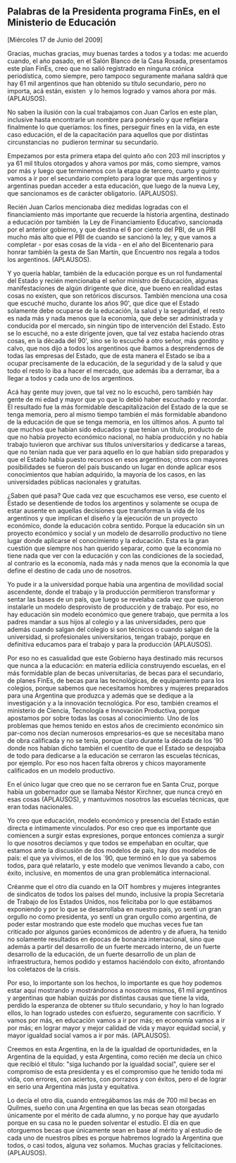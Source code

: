 Palabras de la Presidenta programa FinEs, en el Ministerio de Educación
-----------------------------------------------------------------------

[Miércoles 17 de Junio del 2009]

Gracias, muchas gracias, muy buenas tardes a todos y a todas: me acuerdo
cuando, el año pasado, en el Salón Blanco de la Casa Rosada, presentamos
este plan FinEs, creo que no salió registrado en ninguna crónica
periodística, como siempre, pero tampoco seguramente mañana saldrá que
hay 61 mil argentinos que han obtenido su título secundario, pero no
importa, acá están, existen  y lo hemos logrado y vamos ahora por más.
(APLAUSOS).

No saben la ilusión con la cual trabajamos con Juan Carlos en este plan,
inclusive hasta encontrarle un nombre para ponérselo y que reflejara
finalmente lo que queríamos: los fines, perseguir fines en la vida, en
este caso educación, el de la capacitación para aquellos que por
distintas circunstancias no  pudieron terminar su secundario.

Empezamos por esta primera etapa del quinto año con 203 mil inscriptos y
ya 61 mil títulos otorgados y ahora vamos por más, como siempre, vamos
por más y luego que terminemos con la etapa de tercero, cuarto y quinto
vamos a ir por el secundario completo para lograr que más argentinos y
argentinas puedan acceder a esta educación, que luego de la nueva Ley,
que sancionamos es de carácter obligatorio. (APLAUSOS).

Recién Juan Carlos mencionaba diez medidas logradas con el
financiamiento más importante que recuerde la historia argentina,
destinado a educación por también  la Ley de Financiamiento Educativo,
sancionada por el anterior gobierno, y que destina el 6 por ciento del
PBI, de un PBI mucho más alto que el PBI de cuando se sancionó la ley, y
que vamos a completar - por esas cosas de la vida - en el año del
Bicentenario para honrar también la gesta de San Martín, que Encuentro
nos regala a todos los argentinos. (APLAUSOS).

Y yo quería hablar, también de la educación porque es un rol fundamental
del Estado y recién mencionaba el señor ministro de Educación, algunas
manifestaciones de algún dirigente que dice, que bueno en realidad estas
cosas no existen, que son retóricos discursos. También menciona una cosa
que escuché mucho, durante los años 90', que dice que el Estado
solamente debe ocuparse de la educación, la salud y la seguridad, el
resto es nada más y nada menos que la economía, que debe ser
administrada y conducida por el mercado, sin ningún tipo de intervención
del Estado. Esto se lo escuché, no a este dirigente joven, que tal vez
estaba haciendo otras cosas, en la década del 90', sino se lo escuché a
otro señor, más gordito y calvo, que nos dijo a todos los argentinos que
íbamos a desprendernos de todas las empresas del Estado, que de esta
manera el Estado se iba a ocupar precisamente de la educación, de la
seguridad y de la salud y que todo el resto lo iba a hacer el mercado,
que además iba a derramar, iba a llegar a todos y cada uno de los
argentinos.

Acá hay gente muy joven, que tal vez no lo escuchó, pero también hay
gente de mi edad y mayor que yo que lo debió haber escuchado y recordar.
El resultado fue la más formidable descapitalización del Estado de la
que se tenga memoria, pero al mismo tiempo también el más formidable
abandono de la educación de que se tenga memoria, en los últimos años. A
punto tal que muchos que habían sido educados y que tenían un título,
producto de que no había proyecto económico nacional, no había
producción y no había trabajo tuvieron que archivar sus títulos
universitarios y dedicarse a tareas, que no tenían nada que ver para
aquello en lo que habían sido preparados y que el Estado había puesto
recursos en esos argentinos; otros con mayores posibilidades se fueron
del país buscando un lugar en donde aplicar esos conocimientos que
habían adquirido, la mayoría de los casos, en las universidades públicas
nacionales y gratuitas.

¿Saben qué pasa? Que cada vez que escuchamos ese verso, ese cuento el
Estado se desentiende de todos los argentinos y solamente se ocupa de
estar ausente en aquellas decisiones que transforman la vida de los
argentinos y que implican el diseño y la ejecución de un proyecto
económico, donde la educación cobra sentido. Porque la educación sin un
proyecto económico y social y un modelo de desarrollo productivo no
tiene lugar donde aplicarse el conocimiento y la educación. Esta es la
gran cuestión que siempre nos han querido separar, como que la economía
no tiene nada que ver con la educación y con las condiciones de la
sociedad, al contrario es la economía, nada más y nada menos que la
economía la que define el destino de cada uno de nosotros.

Yo pude ir a la universidad porque había una argentina de movilidad
social ascendente, donde el trabajo y la producción permitieron
transformar y sentar las bases de un país, que luego se revelaba cada
vez que quisieron instalarle un modelo desprovisto de producción y de
trabajo. Por eso, no hay educación sin modelo económico que genere
trabajo, que permita a los padres mandar a sus hijos al colegio y a las
universidades, pero que además cuando salgan del colegio si son técnicos
o cuando salgan de la universidad, si profesionales universitarios,
tengan trabajo, porque en definitiva educamos para el trabajo y para la
producción (APLAUSOS). 

Por eso no es casualidad que este Gobierno haya destinado más recursos
que nunca a la educación: en materia edilicia construyendo escuelas, en
el más formidable plan de becas universitarias, de becas para el
secundario, de planes FinEs, de becas para las tecnológicas, de
equipamiento para los colegios, porque sabemos que necesitamos hombres y
mujeres preparados para una Argentina que produzca y además que se
dedique a la investigación y a la innovación tecnológica. Por eso,
también creamos el ministerio de Ciencia, Tecnología e Innovación
Productiva, porque apostamos por sobre todas las cosas al conocimiento.
Uno de los problemas que hemos tenido en estos años de crecimiento
económico sin par-como nos decían numerosos empresarios-es que se
necesitaba mano de obra calificada y no se tenía, porque claro durante
la década de los ‘90 donde nos habían dicho también el cuentito de que
el Estado se despojaba de todo para dedicarse a la educación se cerraron
las escuelas técnicas, por ejemplo. Por eso nos hacen falta obreros y
chicos mayoramente calificados en un modelo productivo.

En el único lugar que creo que no se cerraron fue en Santa Cruz, porque
había un gobernador que se llamaba Néstor Kirchner, que nunca creyó en
esas cosas (APLAUSOS), y mantuvimos nosotros las escuelas técnicas, que
eran todas nacionales.

Yo creo que educación, modelo económico y presencia del Estado están
directa e íntimamente vinculados. Por eso creo que es importante que
comiencen a surgir estas expresiones, porque entonces comienza a surgir
lo que nosotros decíamos y que todos se empeñaban en ocultar, que
estamos ante la discusión de dos modelos de país, hay dos modelos de
país: el que ya vivimos, el de los ´90, que terminó en lo que ya sabemos
todos, para qué relatarlo, y este modelo que venimos llevando a cabo,
con éxito, inclusive, en momentos de una gran problemática
internacional.

Créanme que el otro día cuando en la OIT hombres y mujeres integrantes
de sindicatos de todos los países del mundo, inclusive la propia
Secretaria de Trabajo de los Estados Unidos, nos felicitaba por lo que
estábamos exponiendo y por lo que se desarrollaba en nuestro país, yo
sentí un gran orgullo no como presidenta, yo sentí un gran orgullo como
argentina, de poder estar mostrando que este modelo que muchas veces fue
tan criticado por algunos garúes económicos de adentro y de afuera, ha
tenido no solamente resultados en épocas de bonanza internacional, sino
que además a partir del desarrollo de un fuerte mercado interno, de un
fuerte desarrollo de la educación, de un fuerte desarrollo de un plan de
infraestructura, hemos podido y estamos haciéndolo con éxito, afrontando
los coletazos de la crisis.

Por eso, lo importante son los hechos, lo importante es que hoy podemos
estar aquí mostrando y mostrándonos a nosotros mismos, 61 mil argentinos
y argentinas que habían quizás por distintas causas que tiene la vida,
perdido la esperanza de obtener su título secundario, y hoy lo han
logrado ellos, lo han logrado ustedes con esfuerzo, seguramente con
sacrificio. Y vamos por más, en educación vamos a ir por más; en
economía vamos a ir por más; en lograr mayor y mejor calidad de vida y
mayor equidad social, y mayor igualdad social vamos a ir por más.
(APLAUSOS).

Creemos en esta Argentina, en la de la igualdad de oportunidades, en la
Argentina de la equidad, y esta Argentina, como recién me decía un chico
que recibió el título: "siga luchando por la igualdad social", quiere
ser el compromiso de esta presidenta y es el compromiso que he tenido
toda mi vida, con errores, con aciertos, con porrazos y con éxitos, pero
el de lograr en serio una Argentina más justa y equitativa.

Lo decía el otro día, cuando entregábamos las más de 700 mil becas en
Quilmes, sueño con una Argentina en que las becas sean otorgadas
únicamente por el mérito de cada alumno, y no porque hay que ayudarlo
porque en su casa no le pueden solventar el estudio. El día en que
otorguemos becas que únicamente sean en base al mérito y al estudio de
cada uno de nuestros pibes es porque habremos logrado la Argentina que
todos, o casi todos, alguna vez soñamos. Muchas gracias y
felicitaciones. (APLAUSOS).
